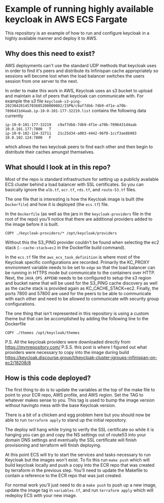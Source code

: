 # Example of running highly available keycloak in AWS ECS Fargate

This repository is an example of how to run and configure keycloak in a highly available manner and deploy it to AWS.

## Why does this need to exist?

AWS deployments can't use the standard UDP methods that keycloak uses in order to find it's peers and distribute its Infinispan cache appropriately so sessions will become lost when the load balancer switches the users session from one server to the next.

In order to make this work in AWS, Keycloak uses an s3 bucket to upload and maintain a list of peers that keycloak can communicate with. For example the s3 file `keycloak-s3-ping-20230420145703605200000002/ISPN/c9af7db6-7db9-4f1e-a70b-7896431d4aab.ip-10-0-101-177-32219.list` contains the following data currently

```
ip-10-0-101-177-32219 	c9af7db6-7db9-4f1e-a70b-7896431d4aab 	10.0.101.177:7800 	T
ip-10-0-102-124-32711 	21c25d34-a003-4442-96f8-1ccf3ae8b983 	10.0.102.124:7800 	F
```

which allows the two keycloak peers to find each other and then begin to distribute their caches amungst themselves.

## What should I look at in this repo?

Most of the repo is standard infrastructure for setting up a publicly available ECS cluster behind a load balancer with SSL certificates. So you can basically ignore the `alb.tf`, `ecr.tf`, `rds.tf`, and `route-53.tf` files.

The one file that is interesting is how the Keycloak image is built (the `Dockerfile`) and how it is deployed (the `ecs.tf`) file.

In the `Dockerfile` (as well as the jars in the `keycloak-providers` file in the root of the repo) you'll notice that there are additional providers added to the image before it is built.

```
COPY ./keycloak-providers/* /opt/keycloak/providers
```

Without this the S3_PING provider couldn't be found when selecting the ec2 stack (`--cache-stack=ec2` in the Dockerfile build command).

In the `ecs.tf` file the `aws_ecs_task_definition` is where most of the Keycloak specific configurations are recorded. Primarily the KC_PROXY environment variable needs to be set to `edge` so that the load balancer can be running in HTTPS mode but communicate to the containers over HTTP. Next, the `JAVA_OPS_APPEND` needs to be configured to setup the s3 region and bucket name that will be used for the S3_PING cache discovery as well as the cache stack is provided again as KC_CACHE_STACK=ec2. Finally, the ports 7800 and 57800 are used for the peers to be able to communicate with each other and need to be allowed to communicate with security group configurations.

The one thing that isn't represented in this repository is using a custom theme but that can be accomplished by adding the following line to the Dockerfile

```
COPY ./themes /opt/keycloak/themes
```

P.S. All the keycloak providers were downloaded directly from https://mvnrepository.com/
P.S.S. this post is where I figured out what providers were necessary to copy into the image during build https://keycloak.discourse.group/t/keycloak-cluster-jgroups-infinispan-on-ec2/18208/8

## How is this code deployed?

The first thing to do is to update the variables at the top of the make file to point to your ECR repo, AWS profile, and AWS region. Set the TAG to whatever makes sense to you. This tag is used to bump the image version without havingto mess with the base Keycloak version.

There is a bit of a chicken and egg problem here but you should now be able to run `terraform apply` to stand up the initial repository.

The deploy will hang while trying to verify the SSL certificate so while it is hanging you can go and copy the NS settings out of route53 into your domain DNS settings and eventually the SSL certificate will finish provisioning and terraform will finish deploying.

At this point ECS will try to start the services and tasks necessary to run Keycloak but the images won't exist. To fix this run `make push` which will build keycloak locally and push a copy into the ECR repo that was created by terraform in the previous step. You'll need to update the Makefile to contain a reference to the ECR repo that was just created.

For normal work you'll just need to do a `make push` to push up a new image, update the image tag in `variables.tf`, and run `terraform apply` which will redeploy ECS with your new image.
